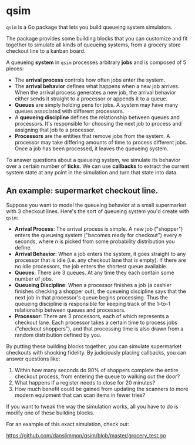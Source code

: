 # qsim

`qsim` is a Go package that lets you build queueing system simulators.

The package provides some building blocks that you can customize and fit
together to simulate all kinds of queueing systems, from a grocery store
checkout line to a kanban board.

A queueing **system** in `qsim` processes arbitrary **jobs** and is
composed of 5 pieces:

* The **arrival process** controls how often jobs enter the system.
* The **arrival behavior** defines what happens when a new job arrives.
  When the arrival process generates a new job, the arrival behavior
  either sends it straight to a processor or appends it to a queue.
* **Queues** are simply holding pens for jobs. A system may have many
  queues associated with different processors.
* A **queueing discipline** defines the relationship between queues and
  processors. It's responsible for choosing the next job to process and
  assigning that job to a processor.
* **Processors** are the entities that remove jobs from the system.
  A processor may take differing amounts of time to process different
  jobs. Once a job has been processed, it leaves the queueing system.

To answer questions about a queueing system, we simulate its behavior
over a certain number of **ticks**. We can use **callbacks** to extract
the current system state at any point in the simulation and turn that
state into data.

## An example: supermarket checkout line.

Suppose you want to model the queueing behavior at a small supermarket
with 3 checkout lines. Here's the sort of queueing system you'd create
with `qsim`:

* **Arrival Process**: The arrival process is simple. A new job
  ("shopper") enters the queueing system ("becomes ready for checkout")
  every *n* seconds, where *n* is picked from some probability
  distribution you define.
* **Arrival Behavior**: When a job enters the system, it goes
  straight to any processor that is idle (i.e. any checkout lane that
  is empty). If there are no idle processors, the job enters the
  shortest queue available.
* **Queues**: There are 3 queues. At any time they each contain some
  number of jobs.
* **Queueing Discipline**: When a processor finishes a job (a cashier
  finishes checking a shopper out), the queueing discipline says that
  the next job in that processor's queue begins processing. Thus the
  queueing discipline is responsible for keeping track of the 1-to-1
  relationship between queues and processors.
* **Processor**: There are 3 processors, each of which represents a
  checkout lane. Each processor takes a certain time to process jobs
  ("checkout shoppers"), and that processing time is also drawn from
  a random distribution defined by you.

By putting these building blocks together, you can simulate supermarket
checkouts with shocking fidelity. By judiciously placing callbacks, you
can answer questions like:

1. Within how many seconds do 90% of shoppers complete the entire
   checkout process, from entering the queue to walking out the door?
2. What happens if a register needs to close for 20 minutes?
3. How much benefit could be gained from updating the scanners to
   more modern equipment that can scan items in fewer tries?

If you want to tweak the way the simulation works, all you have to do
is modify one of these building blocks.

For an example of this exact simulation, check out:

https://github.com/danslimmon/qsim/blob/master/grocery_test.go
